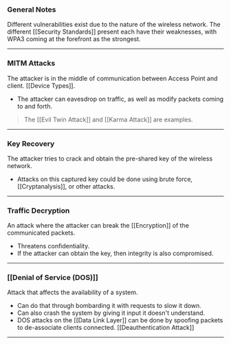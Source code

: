 ### General Notes 

Different vulnerabilities exist due to the nature of the wireless network. The different [[Security Standards]] present each have their weaknesses, with WPA3 coming at the forefront as the strongest.

---
### MITM Attacks

The attacker is in the middle of communication between Access Point and client. [[Device Types]].
- The attacker can eavesdrop on traffic, as well as modify packets coming to and forth.

> The [[Evil Twin Attack]] and [[Karma Attack]] are examples.

---
### Key Recovery

The attacker tries to crack and obtain the pre-shared key of the wireless network.
- Attacks on this captured key could be done using brute force, [[Cryptanalysis]], or other attacks.

---
### Traffic Decryption

An attack where the attacker can break the [[Encryption]] of the communicated packets.
- Threatens confidentiality.
- If the attacker can obtain the key, then integrity is also compromised.

---
### [[Denial of Service (DOS)]]

Attack that affects the availability of a system.
- Can do that through bombarding it with requests to slow it down.
- Can also crash the system by giving it input it doesn't understand.
- DOS attacks on the [[Data Link Layer]] can be done by spoofing packets to de-associate clients connected. [[Deauthentication Attack]]

---
